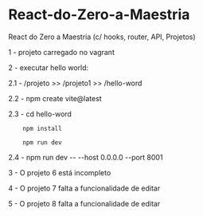 # React-do-Zero-a-Maestria
React do Zero a Maestria (c/ hooks, router, API, Projetos)

1 - projeto carregado no vagrant


2 - executar hello world:

  2.1 - /projeto >> /projeto1 >> /hello-word 

  2.2 - npm create vite@latest

  2.3 - cd hello-word

        npm install

        npm run dev

  2.4 - npm run dev -- --host 0.0.0.0 --port 8001


3 - O projeto 6 está incompleto


4 - O projeto 7 falta a funcionalidade de editar


5 - O projeto 8 falta a funcionalidade de editar